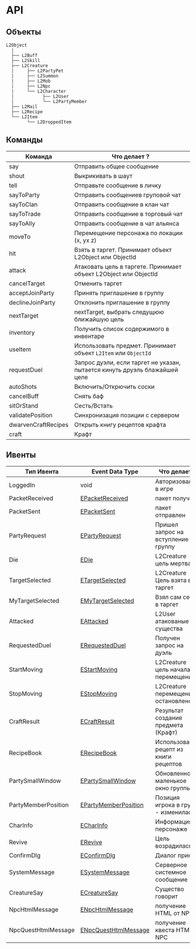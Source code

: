 # API

## Объекты

```
L2Object
  |
  ├── L2Buff
  ├── L2Skill
  ├── L2Creature
  |     ├── L2PartyPet
  |     ├── L2Summon
  |     ├── L2Mob
  |     ├── L2Npc
  |     └── L2Character
  |           ├── L2User
  |           └── L2PartyMember
  ├── L2Mail
  ├── L2Recipe
  └── L2Item
        └── L2DroppedItem
```

## Команды

| Команда             | Что делает ?                                                                                    |
| ------------------- | ----------------------------------------------------------------------------------------------- |
| say                 | Отправить общее сообщение                                                                       |
| shout               | Выкрикивать в шаут                                                                              |
| tell                | Отправьте сообщение в личку                                                                     |
| sayToParty          | Отправить сообщениев груповой чат                                                               |
| sayToClan           | Отправить сообщение в клан чат                                                                  |
| sayToTrade          | Отправить сообщение в торговый чат                                                              |
| sayToAlly           | Отправить сообщение в чат альянса                                                               |
| moveTo              | Перемещение персонажа по локации (x, yx z)                                                      |
| hit                 | Взять в таргет. Принимает объект L2Object или ObjectId                                          |
| attack              | Атаковать цель в таргете. Принимает объект L2Object или ObjectId                                |
| cancelTarget        | Отменить таргет                                                                                 |
| acceptJoinParty     | Принять приглашение в группу                                                                    |
| declineJoinParty    | Отклонить приглашение в группу                                                                  |
| nextTarget          | nextTarget, выбрать следущюю ближайшую цель                                                     |
| inventory           | Получить список содержимого в инвентаре                                                         |
| useItem             | Использовать предмет. Принимает объект `L2Item` или `ObjectId`                                  |
| requestDuel         | Запрос дуэли, если таргет не указан, пытается кинуть друэль блажайшей целе                      |
| autoShots           | Включить/Открючить соски                                                                        |
| cancelBuff          | Снять баф                                                                                       |
| sitOrStand          | Сесть/Встать                                                                                    |
| validatePosition    | Синхронизация позиции с сервером                                                                |
| dwarvenCraftRecipes | Открыть книгу рецептов крафта                                                                   |
| craft               | Крафт                                                                                           |

## Ивенты

| Тип Ивента          | Event Data Type                                                                                            | Что делает?                          |
| ------------------- | ---------------------------------------------------------------------------------------------------------- | ------------------------------------ |
| LoggedIn            | void                                                                                                       | Авторизовался в игре                 |
| PacketReceived      | [EPacketReceived](https://github.com/npetrovski/l2js-client/blob/master/src/events/EventTypes.ts#L6)       | пакет получен                        |
| PacketSent          | [EPacketSent](https://github.com/npetrovski/l2js-client/blob/master/src/events/EventTypes.ts#L7)           | пакет отправлен                      |
| PartyRequest        | [EPartyRequest](https://github.com/npetrovski/l2js-client/blob/master/src/events/EventTypes.ts#L8)         | Пришел запрос на вступление в группу |
| Die                 | [EDie](https://github.com/npetrovski/l2js-client/blob/master/src/events/EventTypes.ts#L13)                 | L2Creature цель мертва               |
| TargetSelected      | [ETargetSelected](https://github.com/npetrovski/l2js-client/blob/master/src/events/EventTypes.ts#L14)      | L2Creature Цель взята в таргет       |
| MyTargetSelected    | [EMyTargetSelected](https://github.com/npetrovski/l2js-client/blob/master/src/events/EventTypes.ts#L19)    | Взял сам себя в таргет               |
| Attacked            | [EAttacked](https://github.com/npetrovski/l2js-client/blob/master/src/events/EventTypes.ts#L20)            | L2User атакованые существа           |
| RequestedDuel       | [ERequestedDuel](https://github.com/npetrovski/l2js-client/blob/master/src/events/EventTypes.ts#L21)       | Получен запрос на дуэль              |
| StartMoving         | [EStartMoving](https://github.com/npetrovski/l2js-client/blob/master/src/events/EventTypes.ts#L22)         | L2Creature цель начала перемещение   |
| StopMoving          | [EStopMoving](https://github.com/npetrovski/l2js-client/blob/master/src/events/EventTypes.ts#L23)          | L2Creature перемещение остановлено   |
| CraftResult         | [ECraftResult](https://github.com/npetrovski/l2js-client/blob/master/src/events/EventTypes.ts#L24)         | Результат создания предмета (Крафт)  |
| RecipeBook          | [ERecipeBook](https://github.com/npetrovski/l2js-client/blob/master/src/events/EventTypes.ts#L25)          | Использован рецепт из книги рецептов |
| PartySmallWindow    | [EPartySmallWindow](https://github.com/npetrovski/l2js-client/blob/master/src/events/EventTypes.ts#L30)    | Обновленно маленькое окно группы     |
| PartyMemberPosition | [EPartyMemberPosition](https://github.com/npetrovski/l2js-client/blob/master/src/events/EventTypes.ts#L35) | Позиция игрока в групе - изменилась  |
| CharInfo            | [ECharInfo](https://github.com/npetrovski/l2js-client/blob/master/src/events/EventTypes.ts#L36)            | Информация о персонаже               |
| Revive              | [ERevive](https://github.com/npetrovski/l2js-client/blob/master/src/events/EventTypes.ts#L37)              | Цель возрадилась                     |
| ConfirmDlg          | [EConfirmDlg](https://github.com/npetrovski/l2js-client/blob/master/src/events/EventTypes.ts#L38)          | Диалог принят                        |
| SystemMessage       | [ESystemMessage](https://github.com/npetrovski/l2js-client/blob/master/src/events/EventTypes.ts#L43)       | Серверное системное сообщение        |
| CreatureSay         | [ECreatureSay](https://github.com/npetrovski/l2js-client/blob/master/src/events/EventTypes.ts#L44)         | Существо говорит                     |
| NpcHtmlMessage      | [ENpcHtmlMessage](https://github.com/npetrovski/l2js-client/blob/master/src/events/EventTypes.ts#L49)      | получение HTML от NPC                |
| NpcQuestHtmlMessage | [ENpcQuestHtmlMessage](https://github.com/npetrovski/l2js-client/blob/master/src/events/EventTypes.ts#L54) | получение квеста HTML у NPC          |

